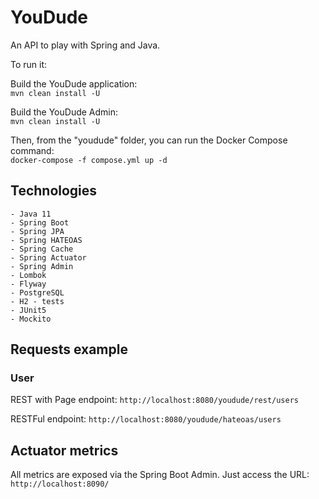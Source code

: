# YouDude
An API to play with Spring and Java.

To run it:

Build the YouDude application:    
`mvn clean install -U`

Build the YouDude Admin:    
`mvn clean install -U`

Then, from the "youdude" folder, you can run the Docker Compose command:    
`docker-compose -f compose.yml up -d`

## Technologies
    - Java 11
    - Spring Boot
    - Spring JPA
    - Spring HATEOAS
    - Spring Cache
    - Spring Actuator
    - Spring Admin
    - Lombok
    - Flyway
    - PostgreSQL
    - H2 - tests
    - JUnit5
    - Mockito

## Requests example

### User
REST with Page endpoint: `http://localhost:8080/youdude/rest/users`

RESTFul endpoint: `http://localhost:8080/youdude/hateoas/users`

## Actuator metrics
All metrics are exposed via the Spring Boot Admin. Just access the URL:
`http://localhost:8090/`
